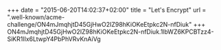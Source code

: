 +++
date = "2015-06-20T14:02:37+02:00"
title = "Let's Encrypt"
url = ".well-known/acme-challenge/ON4mJmqhjtD45GjHwO2IZ98hKiOKeEtpkc2N-nfDiuk"
+++
ON4mJmqhjtD45GjHwO2IZ98hKiOKeEtpkc2N-nfDiuk.1lbWZ6KPCBTzz4-SiKR1Ilx6LtwpY4PbPhVRvKnAiVg

